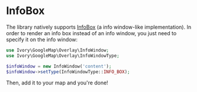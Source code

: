 # InfoBox

The library natively supports [InfoBox](https://github.com/kangaroo5383/google-maps-utility-library-v3/tree/master/infobox) 
(a info window-like implementation). In order to render an info box instead of an info window, you just need to 
specify it on the info window:
 
``` php
use Ivory\GoogleMap\Overlay\InfoWindow;
use Ivory\GoogleMap\Overlay\InfoWindowType;

$infoWindow = new InfoWindow('content');
$infoWindow->setType(InfoWindowType::INFO_BOX);
```

Then, add it to your map and you're done!
